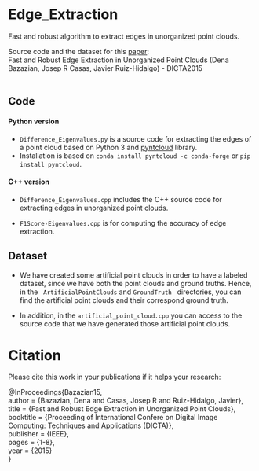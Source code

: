 # Edge_Extraction
Fast and robust algorithm to extract edges in unorganized point clouds.

Source code and the dataset for this [paper](http://citeseerx.ist.psu.edu/viewdoc/download?doi=10.1.1.701.4058&rep=rep1&type=pdf ): <br />
Fast and Robust Edge Extraction in Unorganized Point Clouds (Dena Bazazian, Josep R Casas, Javier Ruiz-Hidalgo) - DICTA2015 <br />
<br />

## Code

#### Python version
* ```Difference_Eigenvalues.py``` is a source code for extracting the edges of a point cloud based on Python 3 and [pyntcloud](https://github.com/daavoo/pyntcloud) library. <br />
* Installation is based on ```conda install pyntcloud -c conda-forge``` or ```pip install pyntcloud```. <br />


#### C++ version
* ```Difference_Eigenvalues.cpp``` includes the C++ source code for extracting edges in unorganized point clouds. <br />

* ```F1Score-Eigenvalues.cpp``` is for computing the accuracy of edge extraction. <br />


## Dataset
* We have created some artificial point clouds in order to have a labeled dataset, since we have both the point clouds and ground truths. Hence, in the ``` ArtificialPointClouds``` and ```GroundTruth ``` directories, you can find the artificial point clouds and their correspond ground truth. <br />

* In addition, in the ``` artificial_point_cloud.cpp ``` you can access to the source code that we have generated those artificial point clouds. <br />



# Citation
Please cite this work in your publications if it helps your research: <br />

@InProceedings{Bazazian15, <br />
  author = {Bazazian, Dena and Casas, Josep R and Ruiz-Hidalgo, Javier}, <br />
  title = {Fast and Robust Edge Extraction in Unorganized Point Clouds}, <br />
  booktitle = {Proceeding of International Confere on Digital Image Computing: Techniques and Applications (DICTA)}, <br />
  publisher = {IEEE}, <br />
  pages = {1-8}, <br />
  year = {2015} <br />
}


